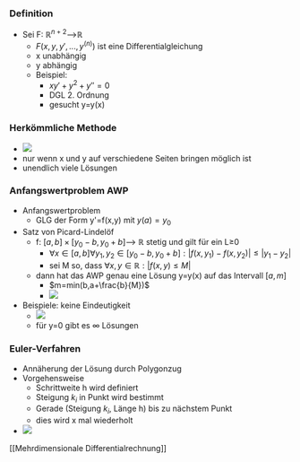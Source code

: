 ### Definition
+ Sei F: $ℝ^{n+2}$-->ℝ
	+ $F(x,y,y',...,y^{(n)})$ ist eine Differentialgleichung
	+ x unabhängig
	+ y abhängig
	+ Beispiel:
		+ $xy'+y^2+y''=0$
		+ DGL 2. Ordnung
		+ gesucht y=y(x)

### Herkömmliche Methode
+ ![](../../z_images/Pasted%20image%2020220404173350.png)
+ nur wenn x und y auf verschiedene Seiten bringen möglich ist
+ unendlich viele Lösungen

### Anfangswertproblem AWP
+ Anfangswertproblem
	+ GLG der Form y'=f(x,y) mit $y(a)=y_0$
+ Satz von Picard-Lindelöf
	+ f: $[a,b]×[y_0-b,y_0+b]$--> ℝ stetig und gilt für ein L≥0
		+ $∀x∈[a,b]∀y_1, y_2∈[y_0-b,y_0+b]: |f(x,y_1)-f(x,y_2)|≤|y_1-y_2|$
		+ sei M so, dass $∀x,y∈ℝ:|f(x,y)≤M|$
	+ dann hat das AWP genau eine Lösung y=y(x) auf das Intervall $[a,m]$
		+ $m=min(b,a+\frac{b}{M})$
		+ ![](../../z_images/Pasted%20image%2020220404174640.png)
+ Beispiele: keine Eindeutigkeit
	+ ![](../../z_images/Pasted%20image%2020220412171519.png)
	+ für y=0 gibt es ∞ Lösungen

### Euler-Verfahren
+ Annäherung der Lösung durch Polygonzug
+ Vorgehensweise
	+ Schrittweite h wird definiert
	+ Steigung $k_i$ in Punkt wird bestimmt
	+ Gerade (Steigung $k_i$, Länge h) bis zu nächstem Punkt
	+ dies wird x mal wiederholt
+ ![](../../z_images/Pasted%20image%2020220412172308.png)

[[Mehrdimensionale Differentialrechnung]]
